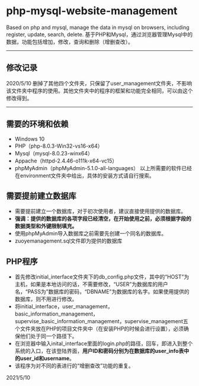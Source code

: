 # php-mysql-website-management
Based on php and mysql, manage the data in mysql on browsers, including register, update, search, delete. 
基于PHP和Mysql，通过浏览器管理Mysql中的数据，功能包括增加，修改，查询和删除（增删查改）。
***
## 修改记录
2020/5/10
删掉了其他四个文件夹，只保留了user_management文件夹，不影响该文件夹中程序的使用。其他文件夹中的程序的框架和功能完全相同，可以由这个修改得到。
***

## 需要的环境和依赖
* Windows 10
* PHP（php-8.0.3-Win32-vs16-x64）
* Mysql（mysql-8.0.23-winx64）
* Appache（httpd-2.4.46-o111k-x64-vc15）
* phpMyAdmin（phpMyAdmin-5.1.0-all-languages）
以上所需要的软件已经在environment文件夹中给出，具体的安装方式请自行搜索。

## 需要提前建立数据库
* 需要提前建立一个数据库，对于初次使用者，建议直接使用提供的数据库。
* **强调：提供的数据库的各项字段已经清空，在开始使用之前，必须根据字段的数据类型和外键限制填充。**
* 使用phpMyAdmin导入数据库之前需要先创建一个同名的数据库。
* zuoyemanagement.sql文件即为提供的数据库

## PHP程序
* 首先修改initial_interface文件夹下的db_config.php文件，其中的“HOST”为主机，如果是本地访问的话，不需要修改，“USER”为数据库的用户名，“PASS为”数据库的密码，“DBNAME”为数据库的名字。如果使用提供的数据库，则不用进行修改。
* 将initial_interface，user_management，basic_information_management，supervise_basic_information_management，supervise_management五个文件夹放在PHP的项目文件夹中（在安装PHP的时候会进行设置），必须确保他们处于同一个路径下。
* 在浏览器中输入inital_interface里面的login.php的路径，回车，即进入到整个系统的入口，在该登陆界面，**用户ID和密码分别为在数据库的user_info表中的user_id和username**。
* 该程序为对不同的表进行的“增删查改”功能的重复。

2021/5/10
